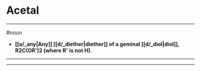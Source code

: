 # Acetal
---
#noun
- **[[a/_any|Any]] [[d/_diether|diether]] of a geminal [[d/_diol|diol]], R2C(OR')2 (where R' is not H).**
---
---
